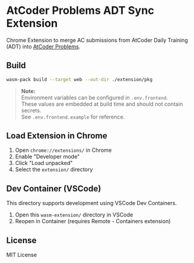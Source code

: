 # AtCoder Problems ADT Sync Extension

Chrome Extension to merge AC submissions from AtCoder Daily Training (ADT) into [AtCoder Problems](https://kenkoooo.com/atcoder/).

## Build

```bash
wasm-pack build --target web --out-dir ./extension/pkg
```

> **Note:**  
> Environment variables can be configured in `.env.frontend`.  
> These values are embedded at build time and should not contain secrets.  
> See `.env.frontend.example` for reference.

## Load Extension in Chrome

1. Open `chrome://extensions/` in Chrome  
2. Enable "Developer mode"  
3. Click "Load unpacked"  
4. Select the `extension/` directory

## Dev Container (VSCode)

This directory supports development using VSCode Dev Containers.

1. Open this `wasm-extension/` directory in VSCode  
2. Reopen in Container (requires Remote - Containers extension)

## License

MIT License
